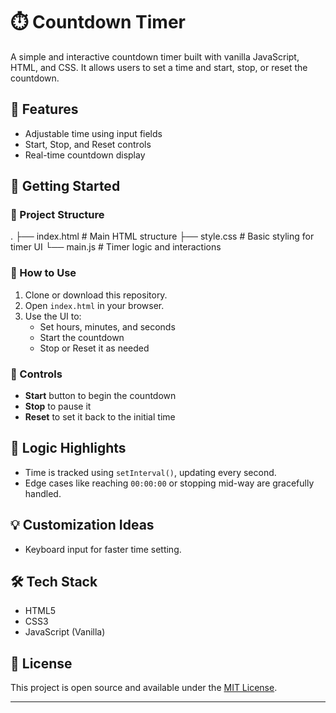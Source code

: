 # ⏱️ Countdown Timer

A simple and interactive countdown timer built with vanilla JavaScript, HTML, and CSS. It allows users to set a time and start, stop, or reset the countdown.

## 🔧 Features

- Adjustable time using input fields
- Start, Stop, and Reset controls
- Real-time countdown display

## 🚀 Getting Started

### 📁 Project Structure
.
├── index.html # Main HTML structure
├── style.css # Basic styling for timer UI
└── main.js # Timer logic and interactions

### 🔨 How to Use

1. Clone or download this repository.
2. Open `index.html` in your browser.
3. Use the UI to:
   - Set hours, minutes, and seconds
   - Start the countdown
   - Stop or Reset it as needed

### 🔑 Controls


- **Start** button to begin the countdown
- **Stop** to pause it
- **Reset** to set it back to the initial time

## 🧠 Logic Highlights

- Time is tracked using `setInterval()`, updating every second.
- Edge cases like reaching `00:00:00` or stopping mid-way are gracefully handled.

## 💡 Customization Ideas

- Keyboard input for faster time setting.

## 🛠️ Tech Stack

- HTML5
- CSS3
- JavaScript (Vanilla)

## 📄 License

This project is open source and available under the [MIT License](LICENSE).

---

